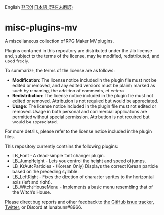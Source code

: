 English [한국어](README_KO.md) [日本語 (現在未翻訳)](*)

# misc-plugins-mv
A miscellaneous collection of RPG Maker MV plugins. 

Plugins contained in this repository are distributed under the zlib license and, subject to the terms of the license, may be modified, redistributed, and used freely.

To summarize, the terms of the license are as follows:
- **Modification**: The license notice included in the plugin file must not be edited or removed, and any edited versions must be plainly marked as such by renaming, the addition of comments, et cetera.
- **Redistribution**: The license notice included in the plugin file must not edited or removed. Attribution is not required but would be appreciated.
- **Usage**: The license notice included in the plugin file must not edited or removed. Usage in both personal and commercial applications are permitted without special permission. Attribution is not required but would be appreciated.

For more details, please refer to the license notice included in the plugin files.

This repository currently contains the following plugins:
- LB_Font - A dead-simple font changer plugin.
- LB_JumpHeight - Lets you control the height and speed of jumps.
- LB_KrAutoParticles - (Korean Only) Displays the correct Korean particle based on the preceding syllable. 
- LB_LeftRight - Fixes the diection of character sprites to the horizontal axis (left and right).
- LB_WitchsHouseMenu - Implements a basic menu resembling that of the Witch's House.

Please direct bug reports and other feedback to [the GitHub issue tracker](https://github.com/lunabunn/misc-plugins-mv/issues), [Twitter](https://twitter.com/intent/tweet?text=@iamrabbitmoon), or Discord at lunabunn#8966.
